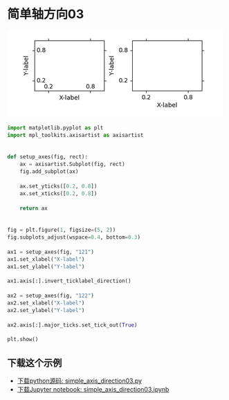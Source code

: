 # 简单轴方向03

![简单轴方向03](/static/images/gallery/sphx_glr_simple_axis_direction03_001.png)

```python
import matplotlib.pyplot as plt
import mpl_toolkits.axisartist as axisartist


def setup_axes(fig, rect):
    ax = axisartist.Subplot(fig, rect)
    fig.add_subplot(ax)

    ax.set_yticks([0.2, 0.8])
    ax.set_xticks([0.2, 0.8])

    return ax


fig = plt.figure(1, figsize=(5, 2))
fig.subplots_adjust(wspace=0.4, bottom=0.3)

ax1 = setup_axes(fig, "121")
ax1.set_xlabel("X-label")
ax1.set_ylabel("Y-label")

ax1.axis[:].invert_ticklabel_direction()

ax2 = setup_axes(fig, "122")
ax2.set_xlabel("X-label")
ax2.set_ylabel("Y-label")

ax2.axis[:].major_ticks.set_tick_out(True)

plt.show()
```

## 下载这个示例
            
- [下载python源码: simple_axis_direction03.py](https://matplotlib.org/_downloads/simple_axis_direction03.py)
- [下载Jupyter notebook: simple_axis_direction03.ipynb](https://matplotlib.org/_downloads/simple_axis_direction03.ipynb)
